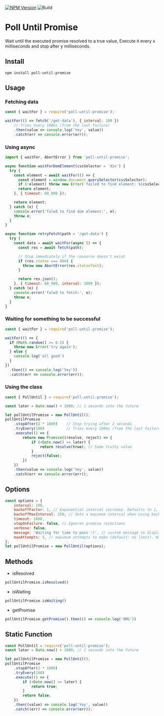 [![NPM Version][npm-image]][npm-url]
![Build](https://github.com/AlonMiz/poll-until-promise/actions/workflows/nodejs.yml/badge.svg)


# Poll Until Promise
Wait until the executed promise resolved to a true value,
Execute it every x milliseconds and stop after y milliseconds.


## Install
`npm install poll-until-promise`

## Usage

### Fetching data
```js
const { waitFor } = require('poll-until-promise');

waitFor(() => fetch('/get-data'), { interval: 100 })
    // Tries every 100ms (from the last failure)
    .then(value => console.log('Yey', value))
    .catch(err => console.error(err));

```

### Using async
```js
import { waitFor, AbortError } from 'poll-until-promise';

async function waitForDomElement(cssSelector = 'div') {
  try {
    const element = await waitFor(() => {
      const element = window.document.querySelector(cssSelector);
      if (!element) throw new Error(`failed to find element: ${cssSelector}`);
      return element;
    }, { timeout: 60_000 });

    return element;
  } catch (e) {
    console.error('faled to find dom element:', e);
    throw e;
  }
}

async function retryFetch(path = '/get-data') {
  try {
    const data = await waitFor(async () => {
      const res = await fetch(path);

      // Stop immediately if the resource doesn't exist
      if (res.status === 404) {
        throw new AbortError(res.statusText);
      }

      return res.json();
    }, { timeout: 60_000, interval: 1000 });
  } catch (e) {
    console.error('faled to fetch:', e);
    throw e;
  }
}
```


### Waiting for something to be successful
```js
const { waitFor } = require('poll-until-promise');

waitFor(() => {
  if (Math.random() >= 0.5) {
    throw new Error('try again');
  } else {
    console.log('all good')
  }
})
  .then(() => console.log('Yey'))
  .catch(err => console.error(err));
```

### Using the class
```js
const { PollUntil } = require('poll-until-promise');

const later = Date.now() + 1000; // 1 seconds into the future

let pollUntilPromise = new PollUntil();
pollUntilPromise
    .stopAfter(2 * 1000)    // Stop trying after 2 seconds
    .tryEvery(100)          // Tries every 100ms (from the last failure)
    .execute(() => {
        return new Promise((resolve, reject) => {
            if (+Date.now() >= later) {
                return resolve(true); // Some truthy value
            }
            reject(false);
        })
    })
    .then(value => console.log('Yey', value))
    .catch(err => console.error(err));

```


## Options
```js
const options = {
    interval: 100,
    backoffFactor: 1, // Exponential interval increase. Defaults to 1, which means no backoff
    backoffMaxInterval: 250, // Sets a maximum interval when using backoff. Defaults to the timeout value
    timeout: 1000,
    stopOnFailure: false, // Ignores promise rejections
    verbose: false,
    message: 'Waiting for time to pass :)', // custom message to display on failure
    maxAttempts: 5, // maximum attempts to make (default: no limit). Will still fail to wait if reaching timeout before attempts exhausted
};
let pollUntilPromise = new PollUntil(options);
```


## Methods

* isResolved
```js
pollUntilPromise.isResolved()
```

* isWaiting
```js
pollUntilPromise.isWaiting()
```

* getPromise
```js
pollUntilPromise.getPromise().then(() => console.log('OMG'))
```

## Static Function

```js
const PollUntil = require('poll-until-promise');
const later = Date.now() + 1000; // 1 seconds into the future

let pollUntilPromise = new PollUntil();
pollUntilPromise
    .stopAfter(2 * 1000)
    .tryEvery(100)
    .execute(() => {
        if (+Date.now() >= later) {
            return true;
        }
        return false;
    })
    .then((value) => console.log('Yey', value))
    .catch((err) => console.error(err));

```

[npm-url]: https://npmjs.org/package/poll-until-promise
[npm-image]: https://img.shields.io/npm/v/poll-until-promise.svg
